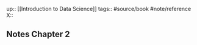 up:: [[Introduction to Data Science]]
tags:: #source/book #note/reference
X:: 

## Notes Chapter 2

